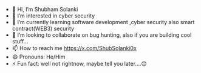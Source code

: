 - 👋 Hi, I’m Shubham Solanki
- 👀 I’m interested in cyber security 
- 🌱 I’m currently learning software development ,cyber security also smart contract(WEB3) security  
- 💞️ I’m looking to collaborate on bug hunting, also if you are building cool stuff...
- 📫 How to reach me https://x.com/ShubSolanki0x
- 😄 Pronouns: He/Him
- ⚡ Fun fact: well not rightnow, maybe tell you later....😊

<!---
shubhamsolanki0x/shubhamsolanki0x is a ✨ special ✨ repository because its `README.md` (this file) appears on your GitHub profile.
You can click the Preview link to take a look at your changes.
--->
